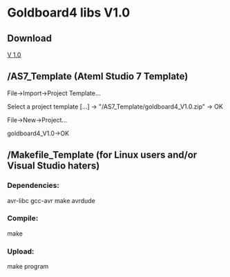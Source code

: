 # Goldboard4 libs V1.0

## Download

[V 1.0](https://github.com/teeheee/goldboard4/archive/release_1.zip)

## /AS7_Template (Ateml Studio 7 Template)

File->Import->Project Template...

Select a project template [...] -> "<current Path>/AS7_Template/goldboard4_V1.0.zip" -> OK

File->New->Project...

goldboard4_V1.0->OK

## /Makefile_Template (for Linux users and/or Visual Studio haters)

### Dependencies:
avr-libc gcc-avr make avrdude

### Compile:
make

### Upload:
make program

